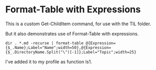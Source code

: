 ﻿# Format-Table with Expressions

This is a custom Get-ChildItem command, for use with the TIL folder.

But it also demonstrates use of Format-Table with expressions.


	dir . *.md -recurse | format-table @{Expression={$_.Name};Label="Name";width=50},@{Expression={$_.DirectoryName.Split("\")[-1]};Label="Topic";width=25}


I've added it to my profile as function ls1.